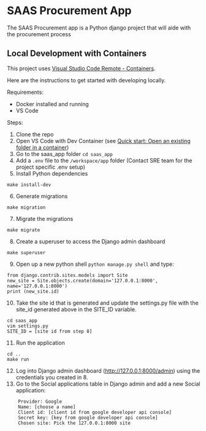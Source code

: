# SAAS Procurement App 

The SAAS Procurement app is a Python django project that will aide with the procurement process

## Local Development with Containers

This project uses [Visual Studio Code Remote - Containers](https://code.visualstudio.com/docs/remote/containers).

Here are the instructions to get started with developing locally.

Requirements:

- Docker installed and running
- VS Code

Steps:

1. Clone the repo
2. Open VS Code with Dev Container (see [Quick start: Open an existing folder in a container](https://code.visualstudio.com/docs/remote/containers#_quick-start-open-an-existing-folder-in-a-container))
3. Go to the saas_app folder ```cd saas_app```
4. Add a ``.env`` file to the ``/workspace/app`` folder (Contact SRE team for the project specific .env setup)
5. Install Python dependencies

```
make install-dev
```
6. Generate migrations
``` 
make migration
```
7. Migrate the migrations
``` 
make migrate
```
8. Create a superuser to access the Django admin dashboard
``` 
make superuser
```
9. Open up a new python shell ```python manage.py shell``` and type:
```
from django.contrib.sites.models import Site
new_site = Site.objects.create(domain='127.0.0.1:8000', name='127.0.0.1:8000')
print (new_site.id)
```
10. Take the site id that is generated and update the settings.py file with the site_id generated above in the SITE_ID variable.
``` 
cd saas_app
vim settings.py
SITE_ID = [site id from step 8]
```
11. Run the application
```
cd ..
make run
```
12. Log into Django admin dashboard (http://127.0.0.1:8000/admin) using the credentials you created in 8.
13. Go to the Social applications table in Django admin and add a new Social application:
```
    Provider: Google
    Name: [choose a name]
    Client id: [client id from google developer api console]
    Secret key: [key from google developer api console]
    Chosen site: Pick the 127.0.0.1:8000 site 
```
